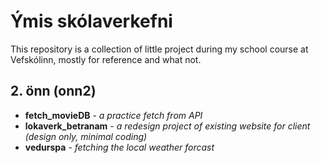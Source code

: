 # Ýmis skólaverkefni
This repository is a collection of little project during my school course at Vefskólinn, mostly for reference and what not.

## 2. önn (onn2)
* **fetch_movieDB** - *a practice fetch from API*
* **lokaverk_betranam** - *a redesign project of existing website for client (design only, minimal coding)*
* **vedurspa** - *fetching the local weather forcast*
